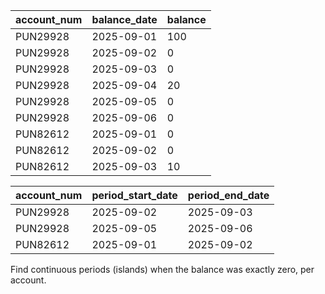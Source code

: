 | account_num  | balance_date  | balance |
| ------------ | ------------- | ------- |
| PUN29928     | 2025-09-01    | 100     |
| PUN29928     | 2025-09-02    | 0       |
| PUN29928     | 2025-09-03    | 0       |
| PUN29928     | 2025-09-04    | 20      |
| PUN29928     | 2025-09-05    | 0       |
| PUN29928     | 2025-09-06    | 0       |
| PUN82612     | 2025-09-01    | 0       |
| PUN82612     | 2025-09-02    | 0       |
| PUN82612     | 2025-09-03    | 10      |



| account_num  | period_start_date  | period_end_date   |
| ------------ | ------------------ | ----------------- |
| PUN29928     | 2025-09-02         | 2025-09-03        |
| PUN29928     | 2025-09-05         | 2025-09-06        |
| PUN82612     | 2025-09-01         | 2025-09-02        |


Find continuous periods (islands) when the balance was exactly zero, per account.